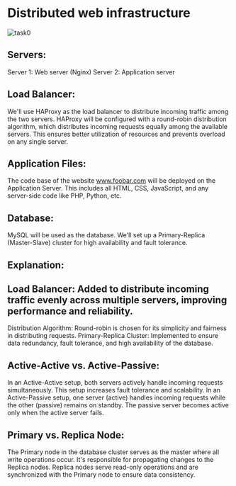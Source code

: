  # Distributed web infrastructure
<picture>
 <img alt="task0" src="https://i.imgur.com/ti4QcyL.png">
</picture>

 ## Servers:

Server 1: Web server (Nginx)
Server 2: Application server
 ## Load Balancer:

We'll use HAProxy as the load balancer to distribute incoming traffic among the two servers.
HAProxy will be configured with a round-robin distribution algorithm, which distributes incoming requests equally among the available servers. This ensures better utilization of resources and prevents overload on any single server.
 ## Application Files:

The code base of the website www.foobar.com will be deployed on the Application Server. This includes all HTML, CSS, JavaScript, and any server-side code like PHP, Python, etc.
 ## Database:

MySQL will be used as the database.
We'll set up a Primary-Replica (Master-Slave) cluster for high availability and fault tolerance.
 ## Explanation:

 ## Load Balancer: Added to distribute incoming traffic evenly across multiple servers, improving performance and reliability.
Distribution Algorithm: Round-robin is chosen for its simplicity and fairness in distributing requests.
Primary-Replica Cluster: Implemented to ensure data redundancy, fault tolerance, and high availability of the database.
 ## Active-Active vs. Active-Passive:

In an Active-Active setup, both servers actively handle incoming requests simultaneously. This setup increases fault tolerance and scalability.
In an Active-Passive setup, one server (active) handles incoming requests while the other (passive) remains on standby. The passive server becomes active only when the active server fails.
 ## Primary vs. Replica Node:

The Primary node in the database cluster serves as the master where all write operations occur. It's responsible for propagating changes to the Replica nodes.
Replica nodes serve read-only operations and are synchronized with the Primary node to ensure data consistency.
